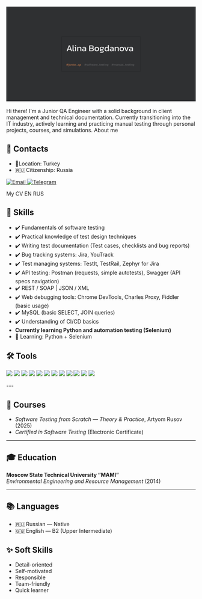 ![Header](https://github.com/AlinaBogdanovaa/alinabogdanova/blob/main/assets/headerpic.svg)

Hi there! I'm a Junior QA Engineer with a solid background in client management and technical documentation. Currently transitioning into the IT industry, actively learning and practicing manual testing through personal projects, courses, and simulations.
About me

## 📍 Contacts
- 📍Location: Turkey  
- 🇷🇺 Citizenship: Russia
<p>
  <a href="mailto:bogdanovaa.qa@gmail.com">
    <img src="https://img.shields.io/badge/Gmail-bogdanovaa.qa@gmail.com-D14836?style=for-the-badge&logo=gmail&logoColor=white" alt="Email">
  </a>
  <a href="https://t.me/alinabogdano">
    <img src="https://img.shields.io/badge/Telegram-Message-blue?style=for-the-badge&logo=telegram&logoColor=white" alt="Telegram">
  </a>
</p>
My CV
EN
RUS

## 🧠 Skills
- ✔️ Fundamentals of software testing
- ✔️ Practical knowledge of test design techniques
- ✔️ Writing test documentation (Test cases, checklists and bug reports)
- ✔️ Bug tracking systems: Jira, YouTrack
- ✔️ Test managing systems: TestIt, TestRail, Zephyr for Jira
- ✔️ API testing: Postman (requests, simple autotests), Swagger (API specs navigation)
- ✔️ REST / SOAP | JSON / XML
- ✔️ Web debugging tools: Chrome DevTools, Charles Proxy, Fiddler (basic usage)
- ✔️ MySQL (basic SELECT, JOIN queries)
- ✔️ Understanding of CI/CD basics
- **Currently learning Python and automation testing (Selenium)**
- 🧪 Learning: Python + Selenium


## 🛠 Tools

<p>
  <img src="https://img.shields.io/badge/Postman-FF6C37?style=for-the-badge&logo=postman&logoColor=white" />
  <img src="https://img.shields.io/badge/Swagger-85EA2D?style=for-the-badge&logo=swagger&logoColor=black" />
  <img src="https://img.shields.io/badge/Jira-0052CC?style=for-the-badge&logo=jira&logoColor=white" />
  <img src="https://img.shields.io/badge/YouTrack-000000?style=for-the-badge&logo=youtrack&logoColor=white" />
  <img src="https://img.shields.io/badge/Git-F05032?style=for-the-badge&logo=git&logoColor=white" />
  <img src="https://img.shields.io/badge/GitHub-181717?style=for-the-badge&logo=github&logoColor=white" />
  <img src="https://img.shields.io/badge/MySQL-4479A1?style=for-the-badge&logo=mysql&logoColor=white" />
  <img src="https://img.shields.io/badge/DevTools-4285F4?style=for-the-badge&logo=googlechrome&logoColor=white" />
  <img src="https://img.shields.io/badge/Fiddler-005F9E?style=for-the-badge&logo=fiddler&logoColor=white" />
  <img src="https://img.shields.io/badge/Charles_Proxy-333333?style=for-the-badge&logo=ghostery&logoColor=white" />
  <img src="https://img.shields.io/badge/Python-3776AB?style=for-the-badge&logo=python&logoColor=white" />
  <img src="https://img.shields.io/badge/Selenium-43B02A?style=for-the-badge&logo=selenium&logoColor=white" />
</p>
---

## 🎯 Courses

- *Software Testing from Scratch — Theory & Practice*, Artyom Rusov (2025)  
- *Certified in Software Testing* (Electronic Certificate)

---

## 🎓 Education

**Moscow State Technical University “MAMI”**  
*Environmental Engineering and Resource Management* (2014)

---

## 📚 Languages

- 🇷🇺 Russian — Native  
- 🇬🇧 English — B2 (Upper Intermediate)


## ✨ Soft Skills

- Detail-oriented  
- Self-motivated  
- Responsible  
- Team-friendly  
- Quick learner